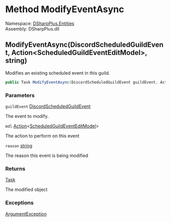 # Method ModifyEventAsync

Namespace: [DSharpPlus.Entities](DSharpPlus.Entities.md)  
Assembly: DSharpPlus.dll

## <a id="DSharpPlus_Entities_DiscordGuild_ModifyEventAsync_DSharpPlus_Entities_DiscordScheduledGuildEvent_System_Action_DSharpPlus_Net_Models_ScheduledGuildEventEditModel__System_String_"></a>ModifyEventAsync\(DiscordScheduledGuildEvent, Action<ScheduledGuildEventEditModel\>, string\)

Modifies an existing scheduled event in this guild.

```csharp
public Task ModifyEventAsync(DiscordScheduledGuildEvent guildEvent, Action<ScheduledGuildEventEditModel> mdl, string reason = null)
```

### Parameters

`guildEvent` [DiscordScheduledGuildEvent](DSharpPlus.Entities.DiscordScheduledGuildEvent.md)

The event to modify.

`mdl` [Action](https://learn.microsoft.com/dotnet/api/system.action\-1)<[ScheduledGuildEventEditModel](DSharpPlus.Net.Models.ScheduledGuildEventEditModel.md)\>

The action to perform on this event

`reason` [string](https://learn.microsoft.com/dotnet/api/system.string)

The reason this event is being modified

### Returns

[Task](https://learn.microsoft.com/dotnet/api/system.threading.tasks.task)

The modified object

### Exceptions

[ArgumentException](https://learn.microsoft.com/dotnet/api/system.argumentexception)

